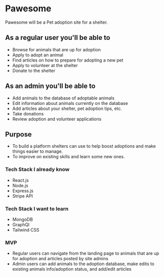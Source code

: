 # Pawesome

Pawesome will be a Pet adoption site for a shelter.

## As a regular user you'll be able to

- Browse for animals that are up for adoption
- Apply to adopt an animal
- Find articles on how to prepare for adopting a new pet
- Apply to volunteer at the shelter
- Donate to the shelter

## As an admin you'll be able to

- Add animals to the database of adoptable animals
- Edit information about animals currently on the database
- Add articles about your shelter, pet adoption tips, etc.
- Take donations
- Review adoption and volunteer applications

## Purpose

- To build a platform shelters can use to help boost adoptions and make things easier to manage.
- To improve on existing skills and learn some new ones.

### Tech Stack I already know

- React.js
- Node.js
- Express.js
- Stripe API

### Tech Stack I want to learn

- MongoDB
- GraphQl
- Tailwind CSS

### MVP

- Regular users can navigate from the landing page to animals that are up for adoption and articles posted by site admins
- Admin users can add animals to the adoption database, make edits to existing animals info/adoption status, and add/edit articles
